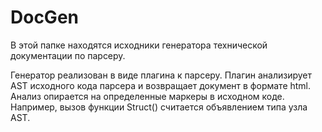 # DocGen

В этой папке находятся исходники генератора технической документации по парсеру.

Генератор реализован в виде плагина к парсеру. Плагин анализирует AST исходного кода парсера и возвращает документ в формате html.
Анализ опирается на определенные маркеры в исходном коде. Например, вызов функции Struct() считается объявлением типа узла AST.